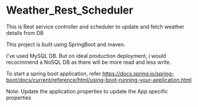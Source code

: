 # Weather_Rest_Scheduler
This is Rest service controller and scheduler to update and fetch weather details from DB

This project is built using SpringBoot and maven.

I've used MySQL DB. But on ideal production deployment, i would recocmmend a NoSQL DB as there will be more read and less write.

To start a spring boot application, refer https://docs.spring.io/spring-boot/docs/current/reference/html/using-boot-running-your-application.html

Note: Update the application.properties to update the App specific properties
